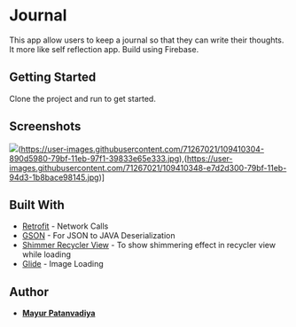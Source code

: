 # Journal
 This app allow users to keep a journal so that they can write their thoughts. It more
like self reflection app. Build using Firebase.

## Getting Started

Clone the project and run to get started.

## Screenshots

![](https://user-images.githubusercontent.com/71267021/109410036-5d896f80-79bd-11eb-8f8d-f611ce618a17.png)(https://user-images.githubusercontent.com/71267021/109410304-890d5980-79bf-11eb-97f1-39833e65e333.jpg),(https://user-images.githubusercontent.com/71267021/109410348-e7d2d300-79bf-11eb-94d3-1b8bace98145.jpg)]







## Built With

* [Retrofit](https://github.com/square/retrofit) - Network Calls
* [GSON](https://github.com/google/gson) - For JSON to JAVA Deserialization
* [Shimmer Recycler View](https://github.com/sharish/ShimmerRecyclerView) - To show shimmering effect in recycler view while loading
* [Glide](https://github.com/bumptech/glide) - Image Loading

## Author

* **[Mayur Patanvadiya](https://about.me/mayur_p)**



